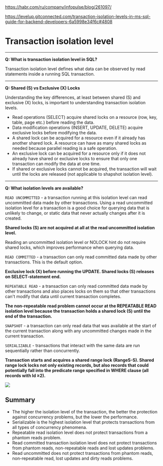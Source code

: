 https://habr.com/ru/company/infopulse/blog/261097/

https://levelup.gitconnected.com/transaction-isolation-levels-in-ms-sql-guide-for-backend-developers-6a5998e34f6c#4808

# Transaction isolation level

___

**Q: What is transaction isolation level in SQL?**

Transaction isolation level defines what data can be observed by read statements inside a running SQL transaction.

___

**Q: Shared (S) vs Exclusive (X) Locks**

Understanding the key differences, at least between shared (S) and exclusive (X) locks, is important to understanding transaction isolation levels.

- Read operations (SELECT) acquire shared locks on a resource (row, key, table, page etc.) before reading the data.
- Data modification operations (INSERT, UPDATE, DELETE) acquire exclusive locks before modifying the data.
- A shared lock can be acquired for a resource even if it already has another shared lock. A resource can have as many shared locks as needed because parallel reading is a safe operation.
- An exclusive lock can be acquired for a resource only if it does not already have shared or exclusive locks to ensure that only one transaction can modify the data at one time.
- If shared or exclusive locks cannot be acquired, the transaction will wait until the locks are released (not applicable to shapshot isolation level).
___

**Q: What isolation levels are available?**

`READ UNCOMMITTED` - a transaction running at this isolation level can read uncommitted data made by other transactions.
Using a read uncommitted isolation level for a transaction is a good choice for querying data that is unlikely to change, or static data that never actually changes after it is created.

**Shared locks (S) are not acquired at all at the read uncommitted isolation level.**

Reading an uncommitted isolation level or NOLOCK hint do not require shared locks, which improves performance when querying data.

`READ COMMITTED` - a transaction can only read committed data made by other transactions. This is the default option.

**Exclusive lock (X) before running the UPDATE. Shared locks (S) releases on SELECT-statement end.**

`REPEATABLE READ` - a transaction can only read committed data made by other transactions and also places locks on them so that other transactions can't modify that data until current transaction completes.

**The non-repeatable read problem cannot occur at the REPEATABLE READ isolation level because the transaction holds a shared lock (S) until the end of the transaction.**

`SNAPSHOT` - a transaction can only read data that was available at the start of the current transaction along with any uncommitted changes made in the current transaction.

`SERIALIZABLE` - transactions that interact with the same data are run sequentially rather than concurrently.

**Transaction starts and acquires a shared range lock (RangeS-S). Shared range lock locks not only existing records, but also records that could potentially fall into the predicate range specified in WHERE clause (all records with Id ≥2).**

<p>
<img src="https://retool.com/blog/content/images/2020/03/Image-2020-01-21-at-5.48.02-PM.png" />
</p>

## Summary
- The higher the isolation level of the transaction, the better the protection against concurrency problems, but the lower the performance.
- Serializable is the highest isolation level that protects transactions from all types of concurrency phenomena.
- Repeatable read isolation level does not protect transactions from a phantom reads problem.
- Read committed transaction isolation level does not protect transactions from phantom reads, non-repeatable reads and lost updates problems.
- Read uncommitted does not protect transactions from phantom reads, non-repeatable read, lost updates and dirty reads problems.
